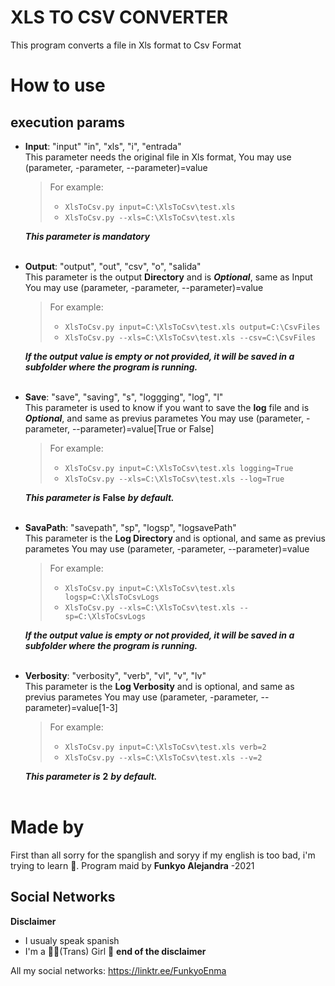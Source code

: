 # **XLS TO CSV CONVERTER**

This program converts a file in Xls format to Csv Format

# How to use
## execution params

 - **Input**: "input" "in", "xls", "i", "entrada"<br/>
   This parameter needs the original file in Xls format, You may use     	(parameter, -parameter, --parameter)=value
	 > For example:
	 > - `XlsToCsv.py input=C:\XlsToCsv\test.xls`
	 > - `XlsToCsv.py --xls=C:\XlsToCsv\test.xls`
		 
	***This parameter is mandatory***<br/><br/>

- **Output**: "output", "out", "csv", "o", "salida"<br/>
  This parameter is the output **Directory** and is ***Optional***, same as Input You may use (parameter, -parameter, --parameter)=value

	> For example:
	>   - `XlsToCsv.py input=C:\XlsToCsv\test.xls output=C:\CsvFiles`
	>	 - `XlsToCsv.py --xls=C:\XlsToCsv\test.xls --csv=C:\CsvFiles`
	
	***If the output value is empty or not provided, it will be saved in a subfolder where the program is running.***<br/><br/>

- **Save**: "save", "saving", "s", "loggging", "log", "l"<br/>
	This parameter is used to know if you want to save the **log** file and is ***Optional***, and same as previus parametes You may use (parameter, -parameter, --parameter)=value[True or False]
	
	> For example:
	>   - `XlsToCsv.py input=C:\XlsToCsv\test.xls logging=True`
	>	 - `XlsToCsv.py --xls=C:\XlsToCsv\test.xls --log=True`
	
	***This parameter is*** **False** ***by default.***<br/><br/>

- **SavaPath**: "savepath", "sp", "logsp", "logsavePath"<br/>
  This parameter is the **Log Directory** and is optional, and same as previus parametes You may use (parameter, -parameter, --parameter)=value
	
	> For example:
	>   - `XlsToCsv.py input=C:\XlsToCsv\test.xls logsp=C:\XlsToCsvLogs`
	>   - `XlsToCsv.py --xls=C:\XlsToCsv\test.xls --sp=C:\XlsToCsvLogs`

	***If the output value is empty or not provided, it will be saved in a subfolder where the program is running.***<br/><br/>

- **Verbosity**: "verbosity", "verb", "vl", "v", "lv"<br/>
  This parameter is the **Log Verbosity** and is optional, and same as previus parametes You may use (parameter, -parameter, --parameter)=value[1-3]
	
	> For example:
	>   - `XlsToCsv.py input=C:\XlsToCsv\test.xls verb=2`
	>   - `XlsToCsv.py --xls=C:\XlsToCsv\test.xls --v=2`

	***This parameter is*** **2** ***by default.***<br/><br/>
	
# Made by
First than all sorry for the spanglish and soryy if my english is too bad, i'm trying to learn 🥰.
Program maid by **Funkyo Alejandra** -2021

## Social Networks

**Disclaimer**
  - I usualy speak spanish
  - I'm a 🏳‍⚧(Trans) Girl 🥰
**end of the disclaimer**
    
All my social networks: https://linktr.ee/FunkyoEnma
    
